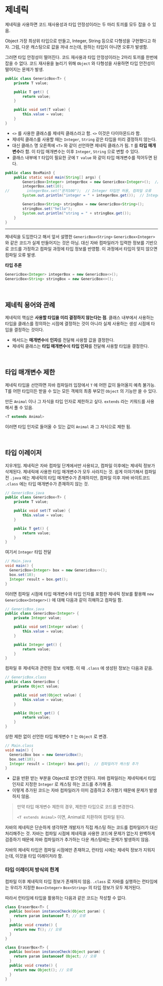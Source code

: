 # 제네릭

제네릭을 사용하면 코드 재사용성과 타입 안정성이라는 두 마리 토끼를 모두 잡을 수 있음.

Object 가장 최상위 타입으로 만들고, Integer, String 등으로 다형성을 구현했다고 하자. 그럼, 다운 캐스팅으로 값을 꺼내 쓰는데, 원하는 타입이 아니면 오류가 발생함.

그러면 타입 안정성이 떨어진다. 코드 재사용과 타입 안정성이라는 2마리 토끼를 한번에 잡을 수 없다. 코드 재사용을 늘리기 위해 `Object` 와 다형성을 사용하면 타입 안전성이 떨어지는 문제가 발생.

```java
public class GenericBox<T> {
    private T value;

    public T get() {
        return value;
    }

    public void set(T value) {
        this.value = value;
    }
}
```

- `<>` 를 사용한 클래스를 제네릭 클래스라고 함. `<>` 이것은 다이아몬드라 함.
- 제네릭 클래스를 사용할 때는 `Integer`, `String` 같은 타입을 미리 결정하지 않는다.
- 대신 클래스 명 오른쪽에 `<T>` 와 같이 선언하면 제네릭 클래스가 됨. `T` 를 **타입 매개변수**라 함. 이 타입 매개변수는 이후 `Integer`, `String` 으로 변할 수 있다.
- 클래스 내부에 `T` 타입이 필요한 곳에 `T value` 와 같이 타입 매개변수를 적어두면 된다.

```java
public class BoxMain3 {
    public static void main(String[] args) {
        GenericBox<Integer> integerBox = new GenericBox<Integer>();  // 생성 시점에 T의 타입 결정
        integerBox.set(10);
//        integerBox.set("문자100");  // Integer 타입만 허용, 컴파일 오류
        System.out.println("integer = " + integerBox.get());  // Integer 타입 반환(캐스팅 X)

        GenericBox<String> stringBox = new GenericBox<String>();
        stringBox.set("hello");
        System.out.println("string = " + stringBox.get());
    }
}
```

---

제네릭을 도입한다고 해서 앞서 설명한 `GenericBox<String>` `GenericBox<Integer>` 와 같은 코드가 실제 만들어지는 것은 아님. 대신 자바 컴파일러가 입력한 정보를 기반으로 코드를 가정하고 컴파일 과정에 타입 정보를 반영함. 이 과정에서 타입이 맞지 않으면 컴파일 오류 발생.

**타입 추론**

```java
GenericBox<Integer> integerBox = new GenericBox<>();
GenericBox<String> stringBox = new GenericBox<>();
```

<br/>

## 제네릭 용어와 관례

제네릭의 핵심은 **사용할 타입을 미리 결정하지 않는다는 점**. 클래스 내부에서 사용하는 타입을 클래스를 정의하는 시점에 결정하는 것이 아니라 실제 사용하는 생성 시점에 타입을 결정하는 것이다.

- 메서드는 **매개변수**에 **인자**를 전달해 사용할 값을 결정한다.
- 제네릭 클래스는 **타입 매개변수**에 **타입 인자**를 전달해 사용할 타입을 결정한다.

<br/>

## 타입 매개변수 제한

제네릭 타입을 선언하면 자바 컴파일러 입장에서 `T` 에 어떤 값이 들어올지 예측 불가능. T를 어떤 타입이든 받을 수 있는 모든 객체의 최종 부모인 `Object` 의 기능만 쓸 수 있다.

만든 `Animal` 이나 그 자식을 타입 인자로 제한하고 싶다. `extends` 라는 키워드를 사용해서 풀 수 있음.

```java
<T extends Animal>
```

이러면 타입 인자로 들어올 수 있는 값이 `Animal` 과 그 자식으로 제한 됨.

<br/>

## 타입 이레이저

지우개임. 제네릭은 자바 컴파일 단계에서만 사용되고, 컴파일 이후에는 제네릭 정보가 삭제된다. 제네릭에 사용한 타입 매개변수가 모두 사라지는 것. 쉽게 이야기해서 컴파일 전 `.java` 에는 제네릭의 타입 매개변수가 존재하지만, 컴파일 이후 자바 바이트코드 `.class` 에는 타입 매개변수가 존재하지 않는 것.

```java
// GenericBox.java
public class GenericBox<T> {
    private T value;

    public void set(T value) {
        this.value = value;
    }

    public T get() {
        return value;
    }
}
```

여기서 `Integer` 타입 전달

```java
// Main.java
void main() {
  GenericBox<Integer> box = new GenericBox<>();
  box.set(10);
  Integer result = box.get();
}
```

이러면 컴파일 시점에 타입 매개변수와 타입 인자를 포함한 제네릭 정보를 활용해 `new GenericBox<Integer>()` 에 대해 다음과 같이 히해하고 컴파일 함.

```java
// GenericBox.java
public class GenericBox<Integer> {
    private Integer value;

    public void set(Integer value) {
        this.value = value;
    }

    public Integer get() {
        return value;
    }
}
```

컴파일 후 제네릭과 관련된 정보 삭제함. 이 때 `.class` 에 생성된 정보는 다음과 같음.

```java
// GenericBox.class
public class GenericBox {
    private Object value;

    public void set(Object value) {
        this.value = value;
    }

    public Object get() {
        return value;
    }
}
```

상한 제한 없이 선언한 타입 매개변수 `T` 는 `Object` 로 변경.

```java
// Main.class
void main() {
  GenericBox box = new GenericBox();
  box.set(10);
  Integer result = (Integer) box.get();  // 컴파일러가 캐스팅 추가
}
```

- 값을 반환 받는 부분을 Object로 받으면 안된다. 자바 컴파일러는 제네릭에서 타입 인자로 지정한 `Integer` 로 캐스팅 하는 코드를 추가해 줌.
- 이렇게 추가된 코드는 자바 컴파일러가 이미 검증하고 추가했기 때문에 문제가 발생하지 않음.

> 만약 타입 매개변수 제한의 경우, 제한한 타입으로 코드를 변경한다.
>
> `<T extends Animal>` 이면, Animal로 치환하여 컴파일 된다.

자바의 제네릭은 단순하게 생각하면 개발자가 직접 캐스팅 하는 코드를 컴파일러가 대신 처리해주는 것. 자바는 컴파일 시점에 제네릭을 사용한 코드에 문제가 없는지 완벽하게 검증하기 때문에 자바 컴파일러가 추가하는 다운 캐스팅에는 문제가 발생하지 않음.

자바의 제네릭 타입은 컴파일 시점에만 존재하고, 런타임 시에는 제네릭 정보가 지워지는데, 이것을 타입 이레이저라 함.

### 타입 이레이저 방식의 한계

컴파일 이후 제네릭의 타입 정보가 존재하지 않음. `.class` 로 자바를 실행하는 런타임에는 우리가 지정한 `Box<Integer>` `Box<String>` 의 타입 정보가 모두 제거된다.

따라서 런타임에 타입을 활용하는 다음과 같은 코드는 작성할 수 없다.

```java
class EraserBox<T> {
  public boolean instanceCheck(Object param) {
    return param instanceof T; // 오류
  }
  public void create() {
    return new T(); // 오류
  }
}
```

```java
class EraserBox<T> {
  public boolean instanceCheck(Object param) {
    return param instanceof Object; // 오류
  }
  public void create() {
    return new Object(); // 오류
  }
}
```
